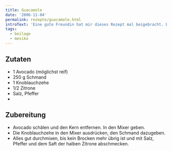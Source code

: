 ```yaml
---
title: Guacamole
date: '2006-11-04'
permalink: rezepte/guacamole.html
introText: 'Eine gute Freundin hat mir dieses Rezept mal beigebracht. Es kommt ohne die sonst typischen Tomaten daher, stattdessen ist Schmand (wir sind beide aus Nordhessen!) drin.  Man kann diese tomatenfreie Guacamole sowohl mit Nachos als auch mit Brezeln essen. Frische Brezeln passen super dazu!'
tags:
  - beilage
  - mexiko
---
```


<aside class="recipe__ingredients">

## Zutaten

- 1 Avocado (möglichst reif)
- 250 g Schmand
- 1 Knoblauchzehe
- 1/2 Zitrone
- Salz, Pfeffer
-
</aside>

<div class="recipe__content">

## Zubereitung

- Avocado schälen und den Kern entfernen. In den Mixer geben.
- Die Knoblauchzehe in den Mixer ausdrücken, den Schmand dazugeben.
- Alles gut durchmixen, bis kein Brocken mehr übrig ist und mit Salz, Pfeffer und dem Saft der halben Zitrone abschmecken.

</div>


